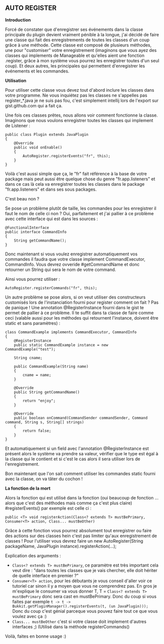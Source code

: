 AUTO REGISTER
-------

**Introduction**

Forcé de constater que d'enregistrer ses événements dans la classe principale du plugin devient vraiment pénible à la longue, j'ai décidé de faire une classe qui fait des enregistrements de toutes les classes d'un coup grâce à une méthode. 
Cette classe est composé de plusieurs méthodes, une pour "customiser" votre enregistrement (imaginons que vous ayez des classes qui implements de Manageable et qu'elles aient une fonction .register, grâce à mon système vous pourrez les enregistrer toutes d'un seul coup). Et deux autres, les principales qui permettent d'enregistrer les événements et les commandes.

**Utilisation**

Pour utiliser cette classe vous devez tout d'abord inclure les classes dans votre programme.
Ne vous inquiétez pas les classes ne s'appelles pas register_*.java je ne suis pas fou, c'est simplement intellij lors de l'export sur gist.github.com qui a  fait ça.
 
Une fois ces classes prêtes, nous allons voir comment fonctionne la classe.
Imaginons que nous voulons enregistrer toutes les classes qui implement de Listener : 

    public class Plugin extends JavaPlugin
    {
        @Override
        public void onEnable()
        {
            AutoRegister.registerEvents("fr", this);
        }
    }

Voilà c'est aussi simple que ça, le "fr" fait référence à la base de votre package mais peut aussi être quelque chose du genre "fr.app.listeners" et dans ce cas là cela va enregistrer toutes les classes dans le package "fr.app.listeners" et dans ses sous packages.
 
C'est beau non ? 
 
Se pose un problème plutôt de taille, les commandes pour les enregistrer il faut le nom de celle ci non ? 
Oui, parfaitement et j'ai pallier à ce problème avec cette interface qui est dans les sources : 

    @FunctionalInterface
    public interface CommandInfo
    {
        String getCommandName();
    }

Donc maintenant si vous voulez enregistrer automatiquement vos commandes il faudra que votre classe implement CommandExecutor, CommandInfo.
Vous devrez ovveride #getCommandName et donc retourner un String qui sera le nom de votre command. 
 
Ainsi vous pourrez utiliser :

    AutoRegister.registerCommands("fr", this);

Un autre problème se pose alors, si on veut utiliser des constructeurs customisés lors de l'instanciation fourni pour register comment on fait ? 
Pas de panique ! Une annotation @RegisterInstance fourni dans le gist te permet de pallier à ce problème.
Il te suffit dans ta classe de faire comme ceci (valable aussi pour les méthodes qui retournent l'instance, doivent être static et sans paramètres) : 

    class CommandExample implements CommandExecutor, CommandInfo
    {
        @RegisterInstance
        public static CommandExample instance = new CommandExample("test");
    
        String cname;
    
        public CommandExample(String name)
        {
            cname = name;
        }
    
        @Override
        public String getCommandName()
        {
            return "enjoy";
        }
    
        @Override
        public boolean onCommand(CommandSender commandSender, Command command, String s, String[] strings)
        {
            return false;
        }
    }

Et automatiquement si un field avec l'annotation @RegisterInstance est présent alors le système va prendre sa valeur, vérifier que le type est égal à la classe qui le contient et si c'est le cas alors il sera utiliser lors de l'enregistrement.
 
Bon maintenant que l'on sait comment utiliser les commandes static fourni avec la classe, on va tâter du cochon ! 

**La fonction de la mort**

Alors la fonction qui est utilisé dans la fonction (oui beaucoup de fonction ... alors que c'est des méthodes mais comme ça c'est plus claire) #registerEvents() par exemple est celle ci :
 

    public <T> void registerAction(Class<? extends T> mustBePrimary, Consumer<T> action, Class... mustBeOther)

Grâce à cette fonction vous pourrez absolument tout enregistrer ou faire des actions sur des classes hein c'est pas limiter qu'aux enregistrement de classes !
Pour l'utiliser vous devrez faire un new AutoRegister(String packageName, JavaPlugin instance).registerAction(...);
 
Explication des arguments : 
 

 - `Class<? extends T> mustBePrimary`, ce paramètre est très important
   cela veut dire : "dans toutes les classes que je vais chercher, elle
   doit hériter de quelle interface en premier ?"
 - `Consumer<T> action`, pour les débutants je vous conseil d'aller voir
   ce tutoriel car sinon il y a moyen que vous ne comprendrez pas. En
   gros je m'explique le consumer va vous donner  T, T = `Class<?
   extends T> mustBePrimary` donc sera cast en mustBePrimary. Donc du
   coup si vous faites par exemple `t -> t ->
   Bukkit.getPluginManager().registerEvents(t, (un JavaPlugin)));` Donc
   du coup c'est génial parceque vous pouvez faire tout ce que vous
   voulez avec ça :)
 - `Class... mustBeOther` c'est si votre classe doit implement d'autres
   interfaces ;) (Utilisé dans la méthode registerCommands()

 
Voilà, faites en bonne usage :) 
